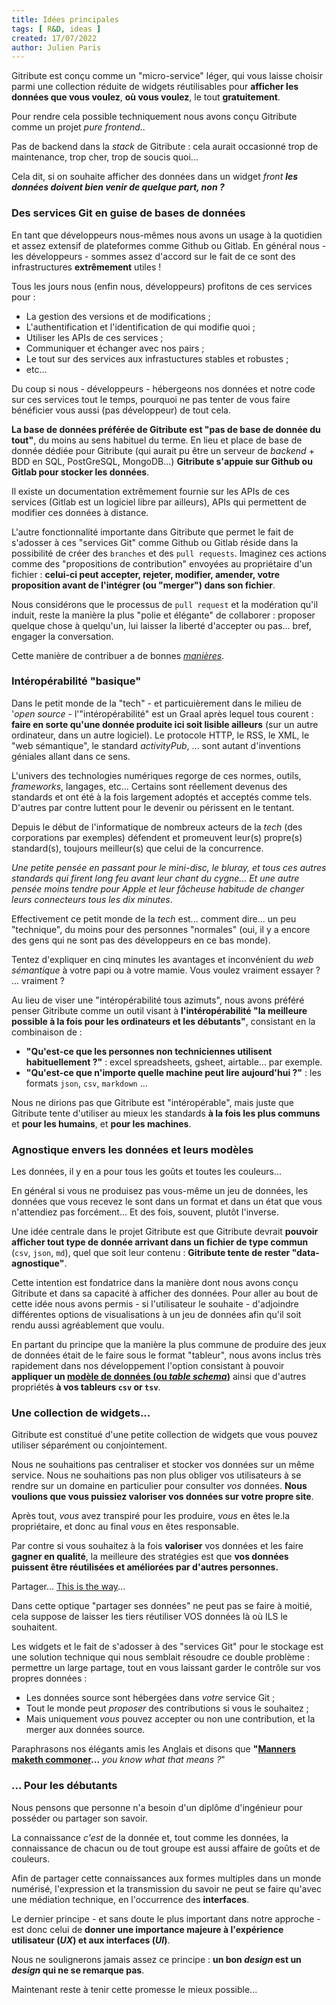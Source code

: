 ```yaml
---
title: Idées principales
tags: [ R&D, ideas ]
created: 17/07/2022
author: Julien Paris
---
```


Gitribute est conçu comme un "micro-service" léger, qui vous laisse choisir parmi une collection réduite de widgets réutilisables pour **afficher les données que vous voulez**, **où vous voulez**, le tout **gratuitement**.

Pour rendre cela possible techniquement nous avons conçu Gitribute comme un projet _pure frontend_..

Pas de backend dans la _stack_ de Gitribute : cela aurait occasionné trop de maintenance, trop cher, trop de soucis quoi...

Cela dit, si on souhaite afficher des données dans un widget _front_ _**les données doivent bien venir de quelque part, non ?**_

### Des services Git en guise de bases de données

En tant que développeurs nous-mêmes nous avons un usage à la quotidien et assez extensif de plateformes comme Github ou Gitlab. En général nous - les développeurs - sommes assez d'accord sur le fait de ce sont des infrastructures **extrêmement** utiles !

Tous les jours nous (enfin nous, développeurs) profitons de ces services pour :

- La gestion des versions et de modifications ;
- L'authentification et l'identification de qui modifie quoi ;
- Utiliser les APIs de ces services ;
- Communiquer et échanger avec nos pairs ;
- Le tout sur des services aux infrastuctures stables et robustes ;
- etc...

Du coup si nous - développeurs - hébergeons nos données et notre code sur ces services tout le temps, pourquoi ne pas tenter de vous faire bénéficier vous aussi (pas développeur) de tout cela.

**La base de données préférée de Gitribute est "pas de base de donnée du tout"**, du moins au sens habituel du terme. En lieu et place de base de donnée dédiée pour Gitribute (qui aurait pu être un serveur de _backend_ + BDD en SQL, PostGreSQL, MongoDB...) **Gitribute s'appuie sur Github ou Gitlab pour stocker les données**.

Il existe un documentation extrêmement fournie sur les APIs de ces services (Gitlab est un logiciel libre par ailleurs), APIs qui permettent de modifier ces données à distance.

L'autre fonctionnalité importante dans Gitribute que permet le fait de s'adosser à ces "services Git" comme Github ou Gitlab réside dans la possibilité de créer des `branches` et des `pull requests`. Imaginez ces actions comme des "propositions de contribution" envoyées au propriétaire d'un fichier : **celui-ci peut accepter, rejeter, modifier, amender, votre proposition avant de l'intégrer (ou "merger") dans son fichier**.

Nous considérons que le processus de `pull request` et la modération qu'il induit, reste la manière la plus "polie et élégante" de collaborer : proposer quelque chose à quelqu'un, lui laisser la liberté d'accepter ou pas... bref, engager la conversation.

Cette manière de contribuer a de bonnes _[manières](https://idiomorigins.org/origin/manners-maketh-man)_.

### Intéropérabilité "basique"

Dans le petit monde de la "tech" - et particuièrement dans le milieu de '_open source_ - l'"intéropérabilité" est un Graal après lequel tous courent : **faire en sorte qu'une donnée produite ici soit lisible ailleurs** (sur un autre ordinateur, dans un autre logiciel). Le protocole HTTP, le RSS, le XML, le "web sémantique", le standard _activityPub_, ... sont autant d'inventions géniales allant dans ce sens.

L'univers des technologies numériques regorge de ces normes, outils, _frameworks_, langages, etc... Certains sont réellement devenus des standards et ont été à la fois largement adoptés et acceptés comme tels. D'autres par contre luttent pour le devenir ou périssent en le tentant.

Depuis le début de l'informatique de nombreux acteurs de la _tech_ (des corporations par exemples) défendent et promeuvent leur(s) propre(s) standard(s), toujours meilleur(s) que celui de la concurrence.

_Une petite pensée en passant pour le mini-disc, le bluray, et tous ces autres standards qui firent long feu avant leur chant du cygne..._ _Et une autre pensée moins tendre pour Apple et leur fâcheuse habitude de changer leurs connecteurs tous les dix minutes_.

Effectivement ce petit monde de la _tech_ est... comment dire... un peu "technique", du moins pour des personnes "normales" (oui, il y a encore des gens qui ne sont pas des développeurs en ce bas monde).

Tentez d'expliquer en cinq minutes les avantages et inconvénient du _web sémantique_ à votre papi ou à votre mamie. Vous voulez vraiment essayer ? ... vraiment ?

Au lieu de viser une "intéropérabilité tous azimuts", nous avons préféré penser Gitribute comme un outil visant à **l'intéropérabilité "la meilleure possible à la fois pour les ordinateurs et les débutants"**, consistant en la combinaison de :

- **"Qu'est-ce que les personnes non techniciennes utilisent habituellement ?"** : excel spreadsheets, gsheet, airtable... par exemple.
- **"Qu'est-ce que n'importe quelle machine peut lire aujourd'hui ?"** : les formats `json`, `csv`, `markdown` ...

Nous ne dirions pas que Gitribute est "intéropérable", mais juste que Gitribute tente d'utiliser au mieux les standards **à la fois les plus communs** et **pour les humains**, et **pour les machines**.

### Agnostique envers les données et leurs modèles

Les données, il y en a pour tous les goûts et toutes les couleurs...

En général si vous ne produisez pas vous-même un jeu de données, les données que vous recevez le sont dans un format et dans un état que vous n'attendiez pas forcément... Et des fois, souvent, plutôt l'inverse.

Une idée centrale dans le projet Gitribute est que Gitribute devrait **pouvoir afficher tout type de donnée arrivant dans un fichier de type commun** (`csv`, `json`, `md`), quel que soit leur contenu : **Gitribute tente de rester "data-agnostique"**.

Cette intention est fondatrice dans la manière dont nous avons conçu Gitribute et dans sa capacité à afficher des données. Pour aller au bout de cette idée nous avons permis - si l'utilisateur le souhaite - d'adjoindre différentes options de visualisations à un jeu de données afin qu'il soit rendu aussi agréablement que voulu.

En partant du principe que la manière la plus commune de produire des jeux de données était de le faire sous le format "tableur", nous avons inclus très rapidement dans nos développement l'option consistant à pouvoir **appliquer un [modèle de données (ou _table schema_)](https://specs.frictionlessdata.io/table-schema/)** ainsi que d'autres propriétés **à vos tableurs `csv` or `tsv`**.

### Une collection de widgets...

Gitribute est constitué d'une petite collection de widgets que vous pouvez utiliser séparément ou conjointement.

Nous ne souhaitions pas centraliser et stocker vos données sur un même service. Nous ne souhaitions pas non plus obliger vos utilisateurs à se rendre sur un domaine en particulier pour consulter _vos_ données. **Nous voulions que vous puissiez valoriser vos données sur votre propre site**.

Après tout, _vous_ avez transpiré pour les produire, _vous_ en êtes le.la propriétaire, et donc au final _vous_ en êtes responsable.

Par contre si vous souhaitez à la fois **valoriser** vos données et les faire **gagner en qualité**, la meilleure des stratégies est que **vos données puissent être réutilisées et améliorées par d'autres personnes.**

Partager... [This is the way](https://www.youtube.com/watch?v=uelA7KRLINA&ab_channel=Gabriel)...

Dans cette optique "partager ses données" ne peut pas se faire à moitié, cela suppose de laisser les tiers réutiliser VOS données là où ILS le souhaitent.

Les widgets et le fait de s'adosser à des "services Git" pour le stockage est une solution technique qui nous semblait résoudre ce double problème : permettre un large partage, tout en vous laissant garder le contrôle sur vos propres données :

- Les données source sont hébergées dans _votre_ service Git ;
- Tout le monde peut _proposer_ des contributions si vous le souhaitez ;
- Mais uniquement _vous_ pouvez accepter ou non une contribution, et la merger aux données source.

Paraphrasons nos élégants amis les Anglais et disons que **"[Manners maketh commoner](https://www.youtube.com/watch?v=hUtNQAdhIR4&ab_channel=RodStickler)...** _you know what that means ?_"

### ... Pour les débutants

Nous pensons que personne n'a besoin d'un diplôme d'ingénieur pour posséder ou partager son savoir.

La connaissance _c'est_ de la donnée et, tout comme les données, la connaissance de chacun ou de tout groupe est aussi affaire de goûts et de couleurs.

Afin de partager cette connaissances aux formes multiples dans un monde numérisé, l'expression et la transmission du savoir ne peut se faire qu'avec une médiation technique, en l'occurrence des **interfaces**.

Le dernier principe - et sans doute le plus important dans notre approche - est donc celui de **donner une importance majeure à l'expérience utilisateur (_UX_) et aux interfaces (_UI_)**.

Nous ne soulignerons jamais assez ce principe : **un bon _design_ est un _design_ qui ne se remarque pas**.

Maintenant reste à tenir cette promesse le mieux possible...
